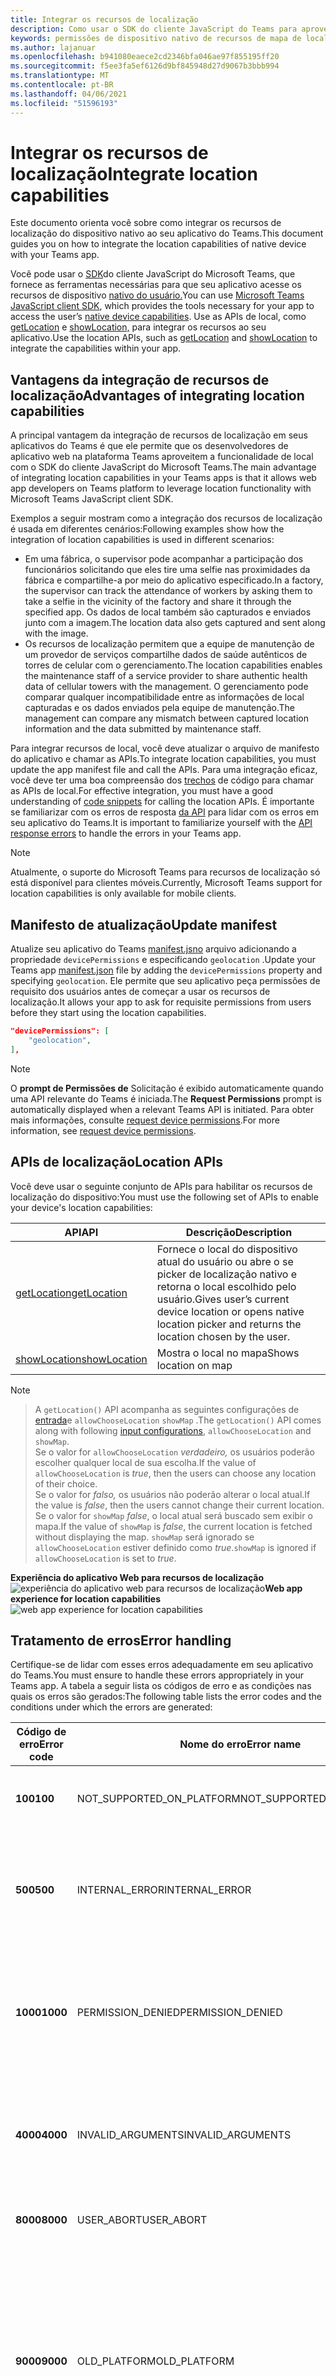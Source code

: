 ```yaml
---
title: Integrar os recursos de localização
description: Como usar o SDK do cliente JavaScript do Teams para aproveitar os recursos de localização
keywords: permissões de dispositivo nativo de recursos de mapa de localização
ms.author: lajanuar
ms.openlocfilehash: b941080eaece2cd2346bfa046ae97f855195ff20
ms.sourcegitcommit: f5ee3fa5ef6126d9bf845948d27d9067b3bbb994
ms.translationtype: MT
ms.contentlocale: pt-BR
ms.lasthandoff: 04/06/2021
ms.locfileid: "51596193"
---
```

# <a name="integrate-location-capabilities"></a><span data-ttu-id="0bed2-104">Integrar os recursos de localização</span><span class="sxs-lookup"><span data-stu-id="0bed2-104">Integrate location capabilities</span></span> 

<span data-ttu-id="0bed2-105">Este documento orienta você sobre como integrar os recursos de localização do dispositivo nativo ao seu aplicativo do Teams.</span><span class="sxs-lookup"><span data-stu-id="0bed2-105">This document guides you on how to integrate the location capabilities of native device with your Teams app.</span></span>  

<span data-ttu-id="0bed2-106">Você pode usar o [SDK](/javascript/api/overview/msteams-client?view=msteams-client-js-latest&preserve-view=true)do cliente JavaScript do Microsoft Teams, que fornece as ferramentas necessárias para que seu aplicativo acesse os recursos de dispositivo [nativo do usuário.](native-device-permissions.md)</span><span class="sxs-lookup"><span data-stu-id="0bed2-106">You can use [Microsoft Teams JavaScript client SDK](/javascript/api/overview/msteams-client?view=msteams-client-js-latest&preserve-view=true), which provides the tools necessary for your app to access the user’s [native device capabilities](native-device-permissions.md).</span></span> <span data-ttu-id="0bed2-107">Use as APIs de local, como [getLocation](/javascript/api/@microsoft/teams-js/location?view=msteams-client-js-latest#getLocation_LocationProps___error__SdkError__location__Location_____void_&preserve-view=true) e [showLocation,](/javascript/api/@microsoft/teams-js/location?view=msteams-client-js-latest#showLocation_Location___error__SdkError__status__boolean_____void_&preserve-view=true) para integrar os recursos ao seu aplicativo.</span><span class="sxs-lookup"><span data-stu-id="0bed2-107">Use the location APIs, such as [getLocation](/javascript/api/@microsoft/teams-js/location?view=msteams-client-js-latest#getLocation_LocationProps___error__SdkError__location__Location_____void_&preserve-view=true) and [showLocation](/javascript/api/@microsoft/teams-js/location?view=msteams-client-js-latest#showLocation_Location___error__SdkError__status__boolean_____void_&preserve-view=true) to integrate the capabilities within your app.</span></span> 

## <a name="advantages-of-integrating-location-capabilities"></a><span data-ttu-id="0bed2-108">Vantagens da integração de recursos de localização</span><span class="sxs-lookup"><span data-stu-id="0bed2-108">Advantages of integrating location capabilities</span></span>

<span data-ttu-id="0bed2-109">A principal vantagem da integração de recursos de localização em seus aplicativos do Teams é que ele permite que os desenvolvedores de aplicativo web na plataforma Teams aproveitem a funcionalidade de local com o SDK do cliente JavaScript do Microsoft Teams.</span><span class="sxs-lookup"><span data-stu-id="0bed2-109">The main advantage of integrating location capabilities in your Teams apps is that it allows web app developers on Teams platform to leverage location functionality with Microsoft Teams JavaScript client SDK.</span></span> 

<span data-ttu-id="0bed2-110">Exemplos a seguir mostram como a integração dos recursos de localização é usada em diferentes cenários:</span><span class="sxs-lookup"><span data-stu-id="0bed2-110">Following examples show how the integration of location capabilities is used in different scenarios:</span></span>
* <span data-ttu-id="0bed2-111">Em uma fábrica, o supervisor pode acompanhar a participação dos funcionários solicitando que eles tire uma selfie nas proximidades da fábrica e compartilhe-a por meio do aplicativo especificado.</span><span class="sxs-lookup"><span data-stu-id="0bed2-111">In a factory, the supervisor can track the attendance of workers by asking them to take a selfie in the vicinity of the factory and share it through the specified app.</span></span> <span data-ttu-id="0bed2-112">Os dados de local também são capturados e enviados junto com a imagem.</span><span class="sxs-lookup"><span data-stu-id="0bed2-112">The location data also gets captured and sent along with the image.</span></span>
* <span data-ttu-id="0bed2-113">Os recursos de localização permitem que a equipe de manutenção de um provedor de serviços compartilhe dados de saúde autênticos de torres de celular com o gerenciamento.</span><span class="sxs-lookup"><span data-stu-id="0bed2-113">The location capabilities enables the maintenance staff of a service provider to share authentic health data of cellular towers with the management.</span></span> <span data-ttu-id="0bed2-114">O gerenciamento pode comparar qualquer incompatibilidade entre as informações de local capturadas e os dados enviados pela equipe de manutenção.</span><span class="sxs-lookup"><span data-stu-id="0bed2-114">The management can compare any mismatch between captured location information and the data submitted by maintenance staff.</span></span>

<span data-ttu-id="0bed2-115">Para integrar recursos de local, você deve atualizar o arquivo de manifesto do aplicativo e chamar as APIs.</span><span class="sxs-lookup"><span data-stu-id="0bed2-115">To integrate location capabilities, you must update the app manifest file and call the APIs.</span></span> <span data-ttu-id="0bed2-116">Para uma integração eficaz, você deve ter uma boa compreensão dos [trechos](#code-snippets) de código para chamar as APIs de local.</span><span class="sxs-lookup"><span data-stu-id="0bed2-116">For effective integration, you must have a good understanding of [code snippets](#code-snippets) for calling the location APIs.</span></span> <span data-ttu-id="0bed2-117">É importante se familiarizar com os erros de resposta [da API](#error-handling) para lidar com os erros em seu aplicativo do Teams.</span><span class="sxs-lookup"><span data-stu-id="0bed2-117">It is important to familiarize yourself with the [API response errors](#error-handling) to handle the errors in your Teams app.</span></span>

> [!NOTE] 
> <span data-ttu-id="0bed2-118">Atualmente, o suporte do Microsoft Teams para recursos de localização só está disponível para clientes móveis.</span><span class="sxs-lookup"><span data-stu-id="0bed2-118">Currently, Microsoft Teams support for location capabilities is only available for mobile clients.</span></span>

## <a name="update-manifest"></a><span data-ttu-id="0bed2-119">Manifesto de atualização</span><span class="sxs-lookup"><span data-stu-id="0bed2-119">Update manifest</span></span>

<span data-ttu-id="0bed2-120">Atualize seu aplicativo do Teams [manifest.jsno](../../resources/schema/manifest-schema.md#devicepermissions) arquivo adicionando a propriedade `devicePermissions` e especificando `geolocation` .</span><span class="sxs-lookup"><span data-stu-id="0bed2-120">Update your Teams app [manifest.json](../../resources/schema/manifest-schema.md#devicepermissions) file by adding the `devicePermissions` property and specifying `geolocation`.</span></span> <span data-ttu-id="0bed2-121">Ele permite que seu aplicativo peça permissões de requisito dos usuários antes de começar a usar os recursos de localização.</span><span class="sxs-lookup"><span data-stu-id="0bed2-121">It allows your app to ask for requisite permissions from users before they start using the location capabilities.</span></span>

``` json
"devicePermissions": [
    "geolocation",
],
```

> [!NOTE]
> <span data-ttu-id="0bed2-122">O **prompt de Permissões de** Solicitação é exibido automaticamente quando uma API relevante do Teams é iniciada.</span><span class="sxs-lookup"><span data-stu-id="0bed2-122">The **Request Permissions** prompt is automatically displayed when a relevant Teams API is initiated.</span></span> <span data-ttu-id="0bed2-123">Para obter mais informações, consulte [request device permissions](native-device-permissions.md).</span><span class="sxs-lookup"><span data-stu-id="0bed2-123">For more information, see [request device permissions](native-device-permissions.md).</span></span>

## <a name="location-apis"></a><span data-ttu-id="0bed2-124">APIs de localização</span><span class="sxs-lookup"><span data-stu-id="0bed2-124">Location APIs</span></span>

<span data-ttu-id="0bed2-125">Você deve usar o seguinte conjunto de APIs para habilitar os recursos de localização do dispositivo:</span><span class="sxs-lookup"><span data-stu-id="0bed2-125">You must use the following set of APIs to enable your device's location capabilities:</span></span>

| <span data-ttu-id="0bed2-126">API</span><span class="sxs-lookup"><span data-stu-id="0bed2-126">API</span></span>      | <span data-ttu-id="0bed2-127">Descrição</span><span class="sxs-lookup"><span data-stu-id="0bed2-127">Description</span></span>   |
| --- | --- |
|[<span data-ttu-id="0bed2-128">getLocation</span><span class="sxs-lookup"><span data-stu-id="0bed2-128">getLocation</span></span>](/javascript/api/@microsoft/teams-js/location?view=msteams-client-js-latest#getLocation_LocationProps___error__SdkError__location__Location_____void_&preserve-view=true) | <span data-ttu-id="0bed2-129">Fornece o local do dispositivo atual do usuário ou abre o se picker de localização nativo e retorna o local escolhido pelo usuário.</span><span class="sxs-lookup"><span data-stu-id="0bed2-129">Gives user’s current device location or opens native location picker and returns the location chosen by the user.</span></span> |
|[<span data-ttu-id="0bed2-130">showLocation</span><span class="sxs-lookup"><span data-stu-id="0bed2-130">showLocation</span></span>](/javascript/api/@microsoft/teams-js/location?view=msteams-client-js-latest#showLocation&preserve-view=true) | <span data-ttu-id="0bed2-131">Mostra o local no mapa</span><span class="sxs-lookup"><span data-stu-id="0bed2-131">Shows location on map</span></span> |

> [!NOTE]

> <span data-ttu-id="0bed2-132">A `getLocation()` API acompanha as seguintes configurações de [entrada](https://docs.microsoft.com/javascript/api/@microsoft/teams-js/locationprops?view=msteams-client-js-latest&preserve-view=true)e `allowChooseLocation` `showMap` .</span><span class="sxs-lookup"><span data-stu-id="0bed2-132">The `getLocation()` API comes along with following [input configurations](https://docs.microsoft.com/javascript/api/@microsoft/teams-js/locationprops?view=msteams-client-js-latest&preserve-view=true), `allowChooseLocation` and `showMap`.</span></span> <br/> <span data-ttu-id="0bed2-133">Se o valor for `allowChooseLocation` *verdadeiro,* os usuários poderão escolher qualquer local de sua escolha.</span><span class="sxs-lookup"><span data-stu-id="0bed2-133">If the value of `allowChooseLocation` is *true*, then the users can choose any location of their choice.</span></span><br/>  <span data-ttu-id="0bed2-134">Se o valor for *falso,* os usuários não poderão alterar o local atual.</span><span class="sxs-lookup"><span data-stu-id="0bed2-134">If the value is *false*, then the users cannot change their current location.</span></span><br/> <span data-ttu-id="0bed2-135">Se o valor for `showMap` *false*, o local atual será buscado sem exibir o mapa.</span><span class="sxs-lookup"><span data-stu-id="0bed2-135">If the value of `showMap` is *false*, the current location is fetched without displaying the map.</span></span> <span data-ttu-id="0bed2-136">`showMap` será ignorado se `allowChooseLocation` estiver definido como *true*.</span><span class="sxs-lookup"><span data-stu-id="0bed2-136">`showMap` is ignored if `allowChooseLocation` is set to *true*.</span></span> 


<span data-ttu-id="0bed2-137">**Experiência do aplicativo Web para recursos de localização** 
 ![ experiência do aplicativo web para recursos de localização](../../assets/images/tabs/location-capability.png)</span><span class="sxs-lookup"><span data-stu-id="0bed2-137">**Web app experience for location capabilities**
![web app experience for location capabilities](../../assets/images/tabs/location-capability.png)</span></span>

## <a name="error-handling"></a><span data-ttu-id="0bed2-138">Tratamento de erros</span><span class="sxs-lookup"><span data-stu-id="0bed2-138">Error handling</span></span>

<span data-ttu-id="0bed2-139">Certifique-se de lidar com esses erros adequadamente em seu aplicativo do Teams.</span><span class="sxs-lookup"><span data-stu-id="0bed2-139">You must ensure to handle these errors appropriately in your Teams app.</span></span> <span data-ttu-id="0bed2-140">A tabela a seguir lista os códigos de erro e as condições nas quais os erros são gerados:</span><span class="sxs-lookup"><span data-stu-id="0bed2-140">The following table lists the error codes and the conditions under which the errors are generated:</span></span> 

|<span data-ttu-id="0bed2-141">Código de erro</span><span class="sxs-lookup"><span data-stu-id="0bed2-141">Error code</span></span> |  <span data-ttu-id="0bed2-142">Nome do erro</span><span class="sxs-lookup"><span data-stu-id="0bed2-142">Error name</span></span>     | <span data-ttu-id="0bed2-143">Condition</span><span class="sxs-lookup"><span data-stu-id="0bed2-143">Condition</span></span>|
| --------- | --------------- | -------- |
| <span data-ttu-id="0bed2-144">**100**</span><span class="sxs-lookup"><span data-stu-id="0bed2-144">**100**</span></span> | <span data-ttu-id="0bed2-145">NOT_SUPPORTED_ON_PLATFORM</span><span class="sxs-lookup"><span data-stu-id="0bed2-145">NOT_SUPPORTED_ON_PLATFORM</span></span> | <span data-ttu-id="0bed2-146">A API não tem suporte na plataforma atual.</span><span class="sxs-lookup"><span data-stu-id="0bed2-146">API is not supported on the current platform.</span></span>|
| <span data-ttu-id="0bed2-147">**500**</span><span class="sxs-lookup"><span data-stu-id="0bed2-147">**500**</span></span> | <span data-ttu-id="0bed2-148">INTERNAL_ERROR</span><span class="sxs-lookup"><span data-stu-id="0bed2-148">INTERNAL_ERROR</span></span> | <span data-ttu-id="0bed2-149">Erro interno é encontrado durante a execução da operação necessária.</span><span class="sxs-lookup"><span data-stu-id="0bed2-149">Internal error is encountered while performing the required operation.</span></span>|
| <span data-ttu-id="0bed2-150">**1000**</span><span class="sxs-lookup"><span data-stu-id="0bed2-150">**1000**</span></span> | <span data-ttu-id="0bed2-151">PERMISSION_DENIED</span><span class="sxs-lookup"><span data-stu-id="0bed2-151">PERMISSION_DENIED</span></span> |<span data-ttu-id="0bed2-152">As permissões de local negadas pelo usuário para o Aplicativo do Teams ou para o aplicativo Web .</span><span class="sxs-lookup"><span data-stu-id="0bed2-152">User denied location permissions to the Teams App or the web-app .</span></span>|
| <span data-ttu-id="0bed2-153">**4000**</span><span class="sxs-lookup"><span data-stu-id="0bed2-153">**4000**</span></span> | <span data-ttu-id="0bed2-154">INVALID_ARGUMENTS</span><span class="sxs-lookup"><span data-stu-id="0bed2-154">INVALID_ARGUMENTS</span></span> | <span data-ttu-id="0bed2-155">A API é invocada com argumentos obrigatórios errados ou insuficientes.</span><span class="sxs-lookup"><span data-stu-id="0bed2-155">API is invoked with wrong or insufficient mandatory arguments.</span></span>|
| <span data-ttu-id="0bed2-156">**8000**</span><span class="sxs-lookup"><span data-stu-id="0bed2-156">**8000**</span></span> | <span data-ttu-id="0bed2-157">USER_ABORT</span><span class="sxs-lookup"><span data-stu-id="0bed2-157">USER_ABORT</span></span> |<span data-ttu-id="0bed2-158">O usuário cancelou a operação.</span><span class="sxs-lookup"><span data-stu-id="0bed2-158">User cancelled the operation.</span></span>|
| <span data-ttu-id="0bed2-159">**9000**</span><span class="sxs-lookup"><span data-stu-id="0bed2-159">**9000**</span></span> | <span data-ttu-id="0bed2-160">OLD_PLATFORM</span><span class="sxs-lookup"><span data-stu-id="0bed2-160">OLD_PLATFORM</span></span> | <span data-ttu-id="0bed2-161">O usuário está em uma com build de plataforma antiga onde a implementação da API não está presente.</span><span class="sxs-lookup"><span data-stu-id="0bed2-161">User is on old platform build where implementation of the API is not present.</span></span> <span data-ttu-id="0bed2-162">A atualização da com build deve resolver o problema.</span><span class="sxs-lookup"><span data-stu-id="0bed2-162">Upgrading the build should resolve the issue.</span></span>|

## <a name="code-snippets"></a><span data-ttu-id="0bed2-163">Trechos de código</span><span class="sxs-lookup"><span data-stu-id="0bed2-163">Code snippets</span></span>

<span data-ttu-id="0bed2-164">**Chamando `getLocation` a API para recuperar o local:**</span><span class="sxs-lookup"><span data-stu-id="0bed2-164">**Calling `getLocation` API to retrieve the location:**</span></span>

```javascript
let locationProps = {"allowChooseLocation":true,"showMap":true};
microsoftTeams.location.getLocation(locationProps, (err: microsoftTeams.SdkError, location: microsoftTeams.location.Location) => {
          if (err) {
            output(err);
            return;
          }
          output(JSON.stringify(location));
});
```

<span data-ttu-id="0bed2-165">**Chamando `showLocation` a API para exibir o local:**</span><span class="sxs-lookup"><span data-stu-id="0bed2-165">**Calling `showLocation` API to display the location:**</span></span>

```javascript
let location = {"latitude":17,"longitude":17};
microsoftTeams.location.showLocation(location, (err: microsoftTeams.SdkError, result: boolean) => {
          if (err) {
            output(err);
            return;
          }
     output(result);
});
```

## <a name="see-also"></a><span data-ttu-id="0bed2-166">Confira também</span><span class="sxs-lookup"><span data-stu-id="0bed2-166">See also</span></span>

> [!div class="nextstepaction"]
> [<span data-ttu-id="0bed2-167">Integrar recursos de mídia no Teams</span><span class="sxs-lookup"><span data-stu-id="0bed2-167">Integrate media capabilities in Teams</span></span>](mobile-camera-image-permissions.md)

> [!div class="nextstepaction"]
> [<span data-ttu-id="0bed2-168">Integrar a QR ou o recurso de scanner de código de barras no Teams</span><span class="sxs-lookup"><span data-stu-id="0bed2-168">Integrate QR or barcode scanner capability in Teams</span></span>](qr-barcode-scanner-capability.md)
